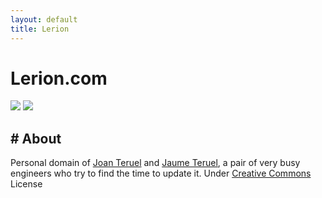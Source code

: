```yaml
---
layout: default
title: Lerion
---
```

# Lerion.com

![][1] ![][2]

## # About

Personal domain of [Joan Teruel][3] and [Jaume Teruel][4], a pair of very busy engineers who try to find the time to update it. Under [Creative Commons][5] License 

   [1]: /images/jaumeteruel_white_square.png
   [2]: /images/JT_Avatar.jpg
   [3]: http://www.joanteruel.com
   [4]: http://www.jaumeteruel.com
   [5]: https://creativecommons.org/licenses/by-nc-sa/3.0/
